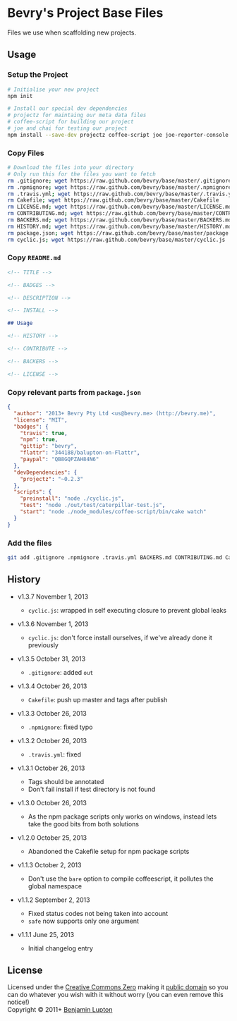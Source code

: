# Bevry's Project Base Files
Files we use when scaffolding new projects.


## Usage

### Setup the Project

``` bash
# Initialise your new project
npm init

# Install our special dev dependencies
# projectz for maintaing our meta data files
# coffee-script for building our project
# joe and chai for testing our project
npm install --save-dev projectz coffee-script joe joe-reporter-console chai
```

### Copy Files

``` bash
# Download the files into your directory
# Only run this for the files you want to fetch
rm .gitignore; wget https://raw.github.com/bevry/base/master/.gitignore
rm .npmignore; wget https://raw.github.com/bevry/base/master/.npmignore
rm .travis.yml; wget https://raw.github.com/bevry/base/master/.travis.yml
rm Cakefile; wget https://raw.github.com/bevry/base/master/Cakefile
rm LICENSE.md; wget https://raw.github.com/bevry/base/master/LICENSE.md
rm CONTRIBUTING.md; wget https://raw.github.com/bevry/base/master/CONTRIBUTING.md
rm BACKERS.md; wget https://raw.github.com/bevry/base/master/BACKERS.md
rm HISTORY.md; wget https://raw.github.com/bevry/base/master/HISTORY.md
rm package.json; wget https://raw.github.com/bevry/base/master/package.json
rm cyclic.js; wget https://raw.github.com/bevry/base/master/cyclic.js
```

### Copy `README.md`

``` markdown
<!-- TITLE -->

<!-- BADGES -->

<!-- DESCRIPTION -->

<!-- INSTALL -->

## Usage

<!-- HISTORY -->

<!-- CONTRIBUTE -->

<!-- BACKERS -->

<!-- LICENSE -->
```

### Copy relevant parts from `package.json`

``` json
{
  "author": "2013+ Bevry Pty Ltd <us@bevry.me> (http://bevry.me)",
  "license": "MIT",
  "badges": {
    "travis": true,
    "npm": true,
    "gittip": "bevry",
    "flattr": "344188/balupton-on-Flattr",
    "paypal": "QB8GQPZAH84N6"
  },
  "devDependencies": {
    "projectz": "~0.2.3"
  },
  "scripts": {
    "preinstall": "node ./cyclic.js",
    "test": "node ./out/test/caterpillar-test.js",
    "start": "node ./node_modules/coffee-script/bin/cake watch"
  }
}
```

### Add the files

``` bash
git add .gitignore .npmignore .travis.yml BACKERS.md CONTRIBUTING.md Cakefile HISTORY.md LICENSE.md README.md out/ package.json src/
```


## History

- v1.3.7 November 1, 2013
  - `cyclic.js`: wrapped in self executing closure to prevent global leaks

- v1.3.6 November 1, 2013
  - `cyclic.js`: don't force install ourselves, if we've already done it previously

- v1.3.5 October 31, 2013
  - `.gitignore`: added `out`

- v1.3.4 October 26, 2013
  - `Cakefile`: push up master and tags after publish

- v1.3.3 October 26, 2013
  - `.npmignore`: fixed typo

- v1.3.2 October 26, 2013
  - `.travis.yml`: fixed

- v1.3.1 October 26, 2013
  - Tags should be annotated
  - Don't fail install if test directory is not found

- v1.3.0 October 26, 2013
  - As the npm package scripts only works on windows, instead lets take the good bits from both solutions

- v1.2.0 October 25, 2013
  - Abandoned the Cakefile setup for npm package scripts

- v1.1.3 October 2, 2013
  - Don't use the `bare` option to compile coffeescript, it pollutes the global namespace

- v1.1.2 September 2, 2013
  - Fixed status codes not being taken into account
  - `safe` now supports only one argument

- v1.1.1 June 25, 2013
  - Initial changelog entry


## License
Licensed under the [Creative Commons Zero](http://creativecommons.org/publicdomain/zero/1.0/) making it [public domain](https://en.wikipedia.org/wiki/Public_domain) so you can do whatever you wish with it without worry (you can even remove this notice!)
<br/>Copyright &copy; 2011+ [Benjamin Lupton](http://balupton.com)
